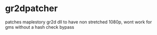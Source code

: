 # gr2dpatcher
patches maplestory gr2d dll to have non stretched 1080p, wont work for gms without a hash check bypass
